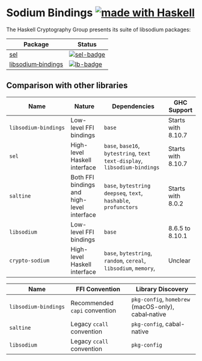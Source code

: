 # Sodium Bindings [![made with Haskell](https://img.shields.io/badge/Made%20in-Haskell-%235e5086?logo=haskell&style=flat-square)](https://haskell.org)

The Haskell Cryptography Group presents its suite of libsodium packages:

| Package                  | Status           |
|--------------------------|------------------|
| [sel][sel]               | [![sel-badge]][sel-ci]        |
| [libsodium‑bindings][lb] | [![lb-badge]][lb-ci]         |

## Comparison with other libraries

| Name                 | Nature                                | Dependencies                                                                 | GHC Support          
|----------------------|--------------------------------------------|------------------------------------------------------------------------------|--------------------  
| `libsodium‑bindings` | Low-level FFI bindings                     | `base`                                                                       | Starts with 8.10.7   
| `sel`                | High-level Haskell interface               | `base`, `base16`,  `bytestring`, `text` `text-display`, `libsodium‑bindings` | Starts with 8.10.7 
| `saltine`            | Both FFI bindings and high-level interface | `base`, `bytestring` `deepseq`, `text`, `hashable`, `profunctors`            | Starts with 8.0.2  
| `libsodium`          | Low-level FFI bindings                     | `base`                                                                       | 8.6.5 to 8.10.1    
| `crypto‑sodium`      | High-level Haskell interface               | `base`, `bytestring`, `random`, `cereal`, `libsodium`, `memory`,             | Unclear            

| Name                 | FFI Convention                 | Library Discovery
|----------------------|--------------------------------|-------------------
| `libsodium‑bindings` | Recommended `capi` convention  | `pkg-config`, `homebrew` (macOS-only), cabal‑native
| `saltine`            | Legacy `ccall` convention      | `pkg-config`, cabal-native
| `libsodium`          | Legacy `ccall` convention      | `pkg-config`

[sel]: https://github.com/haskell-cryptography/libsodium-bindings/blob/main/sel/README.md
[sel-badge]: https://github.com/haskell-cryptography/libsodium-bindings/actions/workflows/sel.yml/badge.svg
[sel-ci]: https://github.com/haskell-cryptography/libsodium-bindings/actions/workflows/sel.yml?query=branch%3Amain

[lb]: https://github.com/haskell-cryptography/libsodium-bindings/blob/main/libsodium-bindings/README.md
[lb-badge]: https://github.com/haskell-cryptography/libsodium-bindings/actions/workflows/libsodium-bindings.yml/badge.svg
[lb-ci]: https://github.com/haskell-cryptography/libsodium-bindings/actions/workflows/libsodium-bindings.yml?query=branch%3Amain
